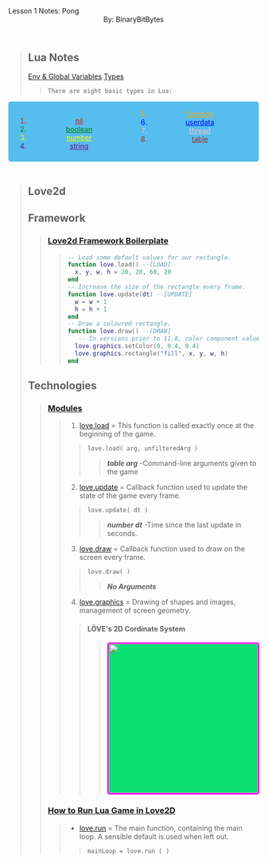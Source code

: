 
<Head className=`Title` style='color:red'>Lesson 1 Notes: Pong</Head>
<Header className=`Contributors`>
By: BinaryBitBytes
</Header>
<Body>
<Section>

># Lua Notes
> [Env & Global Variables](https://www.lua.org/manual/5.4/manual.html#:~:text=2.2%20–%20Environments%20and%20the%20Global%20Environment)
> [Types](https://www.lua.org/manual/5.4/manual.html#:~:text=2.1%20%E2%80%93%20Values%20and%20Types)
>> ```There are eight basic types in Lua:```
<div style="column-count: 2; -moz-column-count: 2; -webkit-column-count: 2; background-color: #55BEEFFF; padding:1rem; border-radius: 5px; text-align: center;">
    <ol start="1">
        <li style="color: red; text-decoration: underline;">nil</li>
        <li style="color: green; text-decoration: underline;">boolean</li>
        <li style="color: yellow; text-decoration: underline;">number</li>
        <li style="color: purple; text-decoration: underline;">string</li>
    </ol>
    <ol start="5">
        <li style="color: orange; text-decoration: underline;">function</li>
        <li style="color: blue; text-decoration: underline;">userdata</li>
        <li style="color: pink; text-decoration: underline;">thread</li>
        <li style="color: brown; text-decoration: underline;">table</li>
    </ol>
</div>


</Section>
<Section>
<br>

># Love2d 
>## Framework
>>### [Love2d Framework Boilerplate](https://love2d.org/wiki/love#:~:text=%2D%2D%20Load%20some%20default,h)
>>>```lua
>>>-- Load some default values for our rectangle.
>>>function love.load() --[LOAD]
>>>   x, y, w, h = 20, 20, 60, 20
>>>end
>>>-- Increase the size of the rectangle every frame.
>>>function love.update(dt) --[UPDATE]
>>>   w = w + 1
>>>   h = h + 1
>>>end
>>>-- Draw a coloured rectangle.
>>>function love.draw() --[DRAW]
>>>    -- In versions prior to 11.0, color component values are (0, 102, 102)
>>>   love.graphics.setColor(0, 0.4, 0.4)
>>>   love.graphics.rectangle("fill", x, y, w, h)
>>>end
>>>```
>## Technologies
>>### [Modules](https://love2d.org/wiki/love#Modules)
>>>1. [love.load](https://love2d.org/wiki/love.load)
= This function is called exactly once at the beginning of the game.
>>>> `love.load( arg, unfilteredArg )`
>>>>> **_table arg_**
>>>>> -Command-line arguments given to the game
>>>2. [love.update](https://love2d.org/wiki/love.update)
= Callback function used to update the state of the game every frame.
>>>> `love.update( dt )`
>>>>> **_number dt_**
>>>>> -Time since the last update in seconds.
>>>3. [love.draw](https://love2d.org/wiki/love.draw)
= Callback function used to draw on the screen every frame.
>>>> `love.draw( )`
>>>>> ***No Arguments***
>>>4. [love.graphics](https://love2d.org/wiki/love.graphics) = Drawing of shapes and images, management of screen geometry.
>>>> #### LÖVE's 2D Cordinate System
>>>>> <img src="https://love2d.org/w/images/f/f5/lovecoordsystem.png" style="background-color:RGB(11,224,113);width: 300px; border: 3px solid magenta; border-radius: 5px;">
>>
>>### [How to Run Lua Game in Love2D](https://love2d.org/wiki/Getting_Started#:~:text=easiest%20way%20to%20run%20the%20game%20is%20to%20drag%20the%20folder%20onto%20either%20love.exe%20or%20a%20shortcut%20to%20love.exe.%20Remember%20to%20drag%20the%20folder%20containing%20main.lua%2C%20and%20not%20main.lua%20itself.)
>>>- [love.run](https://love2d.org/wiki/love.run)
= The main function, containing the main loop. A sensible default is used when left out.
>>>> `mainLoop = love.run ( )`
>>
</Section>
</Body>